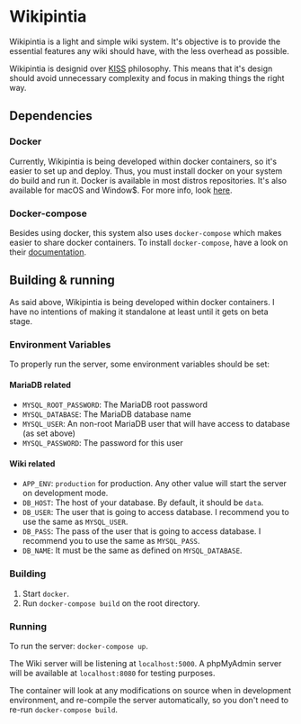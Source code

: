# Wikipintia

Wikipintia is a light and simple wiki system. It's objective is to provide the essential features any wiki should have, with the less overhead as possible.

Wikipintia is designid over [KISS](https://en.wikipedia.org/wiki/KISS_principle) philosophy. This means that it's design should avoid unnecessary complexity and focus in making things the right way.

## Dependencies

### Docker

Currently, Wikipintia is being developed within docker containers, so it's easier to set up and deploy. Thus, you must install docker on your system do build and run it. Docker is available in most distros repositories. It's also available for macOS and Window$. For more info, look [here](https://docs.docker.com/engine/installation/).

### Docker-compose

Besides using docker, this system also uses `docker-compose` which makes easier to share docker containers. To install `docker-compose`, have a look on their [documentation](https://docs.docker.com/compose/install/).


## Building & running

As said above, Wikipintia is being developed within docker containers. I have no intentions of making it standalone at least until it gets on beta stage.

### Environment Variables

To properly run the server, some environment variables should be set:

#### MariaDB related
* `MYSQL_ROOT_PASSWORD`: The MariaDB root password
* `MYSQL_DATABASE`: The MariaDB database name
* `MYSQL_USER`: An non-root MariaDB user that will have access to database (as set above)
* `MYSQL_PASSWORD`: The password for this user

#### Wiki related
* `APP_ENV`: `production` for production. Any other value will start the server on development mode.
* `DB_HOST`: The host of your database. By default, it should be `data`.
* `DB_USER`: The user that is going to access database. I recommend you to use the same as `MYSQL_USER`.
* `DB_PASS`: The pass of the user that is going to access database. I recommend you to use the same as `MYSQL_PASS`.
* `DB_NAME`: It must be the same as defined on `MYSQL_DATABASE`.

### Building
1. Start `docker`.
2. Run `docker-compose build` on the root directory.

### Running
To run the server: `docker-compose up`.

The Wiki server will be listening at `localhost:5000`.
A phpMyAdmin server will be available at `localhost:8080` for testing purposes.

The container will look at any modifications on source when in development environment, and re-compile the server automatically, so you don't need to re-run `docker-compose build`.
